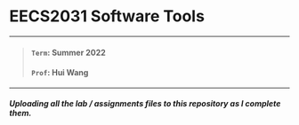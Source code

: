 # EECS2031 Software Tools
***
> #### `Term`: Summer 2022
> #### `Prof`: Hui Wang

***

##### Uploading all the lab / assignments files to this repository as I complete them.

